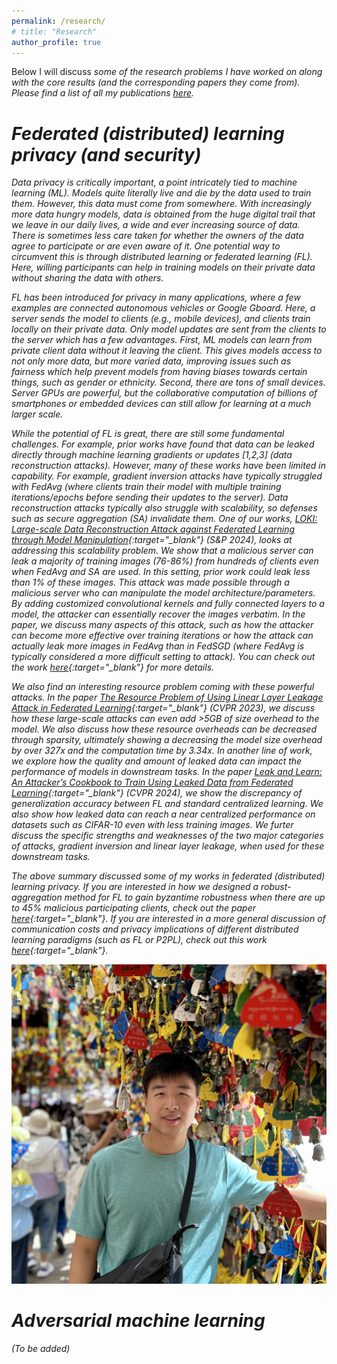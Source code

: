 ```yaml
---
permalink: /research/
# title: "Research"
author_profile: true
---
```


Below I will discuss <em>some<em> of the research problems I have worked on along with the core results (and the corresponding papers they come from). Please find a list of all my publications [here](https://joshuaczhao.github.io/publications/).

Federated (distributed) learning privacy (and security)
======
Data privacy is critically important, a point intricately tied to machine learning (ML). Models quite literally live and die by the data used to train them. However, this data must come from somewhere. With increasingly more data hungry models, data is obtained from the huge digital trail that we leave in our daily lives, a wide and ever increasing source of data. There is sometimes less care taken for whether the owners of the data agree to participate or are even aware of it. One potential way to circumvent this is through distributed learning or federated learning (FL). Here, willing participants can help in training models on their private data without sharing the data with others.

FL has been introduced for privacy in many applications, where a few examples are connected autonomous vehicles or Google Gboard. Here, a server sends the model to clients (e.g., mobile devices), and clients train locally on their private data. Only model updates are sent from the clients to the server which has a few advantages. First, ML models can learn from private client data without it leaving the client. This gives models access to not only more data, but more varied data, improving issues such as fairness which help prevent models from having biases towards certain things, such as gender or ethnicity. Second, there are tons of small devices. Server GPUs are powerful, but the collaborative computation of billions of smartphones or embedded devices can still allow for learning at a much larger scale.

While the potential of FL is great, there are still some fundamental challenges. For example, prior works have found that data can be leaked directly through machine learning gradients or updates \[1,2,3\] (data reconstruction attacks). However, many of these works have been limited in capability. For example, gradient inversion attacks have typically struggled with FedAvg (where clients train their model with multiple training iterations/epochs before sending their updates to the server). Data reconstruction attacks typically also struggle with scalability, so defenses such as secure aggregation (SA) invalidate them. One of our works, [LOKI: Large-scale Data Reconstruction Attack against Federated Learning through Model Manipulation](https://www.computer.org/csdl/proceedings-article/sp/2024/313000a030/1RjEa6sC0I8){:target="_blank"} (S&P 2024), looks at addressing this scalability problem. We show that a malicious server can leak a majority of training images (76-86%) from hundreds of clients even when FedAvg and SA are used. In this setting, prior work could leak less than 1% of these images. This attack was made possible through a malicious server who can manipulate the model architecture/parameters. By adding customized convolutional kernels and fully connected layers to a model, the attacker can essentially recover the images verbatim. In the paper, we discuss many aspects of this attack, such as how the attacker can become more effective over training iterations or how the attack can actually leak more images in FedAvg than in FedSGD (where FedAvg is typically considered a more difficult setting to attack). You can check out the work [here](https://www.computer.org/csdl/proceedings-article/sp/2024/313000a030/1RjEa6sC0I8){:target="_blank"} for more details.

We also find an interesting resource problem coming with these powerful attacks. In the paper [The Resource Problem of Using Linear Layer Leakage Attack in Federated Learning](https://openaccess.thecvf.com/content/CVPR2023/papers/Zhao_The_Resource_Problem_of_Using_Linear_Layer_Leakage_Attack_in_CVPR_2023_paper.pdf){:target="_blank"} (CVPR 2023), we discuss how these large-scale attacks can even add >5GB of size overhead to the model. We also discuss how these resource overheads can be decreased through sparsity, ultimately showing a decreasing the model size overhead by over 327x and the computation time by 3.34x. In another line of work, we explore how the quality and amount of leaked data can impact the performance of models in downstream tasks. In the paper [Leak and Learn: An Attacker’s Cookbook to Train Using Leaked Data from Federated Learning](https://openaccess.thecvf.com/content/CVPR2024/papers/Zhao_Leak_and_Learn_An_Attackers_Cookbook_to_Train_Using_Leaked_CVPR_2024_paper.pdf){:target="_blank"} (CVPR 2024), we show the discrepancy of generalization accuracy between FL and standard centralized learning. We also show how leaked data can reach a near centralized performance on datasets such as CIFAR-10 even with less training images. We furter discuss the specific strengths and weaknesses of the two major categories of attacks, gradient inversion and linear layer leakage, when used for these downstream tasks.

The above summary discussed some of my works in federated (distributed) learning privacy. If you are interested in how we designed a robust-aggregation method for FL to gain byzantime robustness when there are up to 45% malicious participating clients, check out the paper [here](https://dl.acm.org/doi/pdf/10.1145/3579856.3582836){:target="_blank"}. If you are interested in a more general discussion of communication costs and privacy implications of different distributed learning paradigms (such as FL or P2PL), check out this work [here](https://ieeexplore.ieee.org/stamp/stamp.jsp?tp=&arnumber=10206535&tag=1){:target="_blank"}.

![image info](./images/profile_pic.jpg)

Adversarial machine learning
====== 
(To be added)